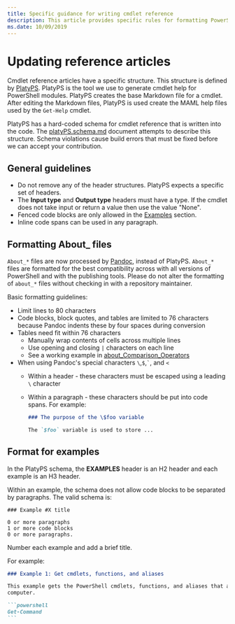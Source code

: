 ```yaml
---
title: Specific guidance for writing cmdlet reference
description: This article provides specific rules for formatting PowerShell code samples. This applies to conceptual articles with examples, as well as cmdlet reference.
ms.date: 10/09/2019
---
```

# Updating reference articles

Cmdlet reference articles have a specific structure. This structure is defined by [PlatyPS][].
PlatyPS is the tool we use to generate cmdlet help for PowerShell modules. PlatyPS creates the base
Markdown file for a cmdlet. After editing the Markdown files, PlatyPS is used create the MAML help
files used by the `Get-Help` cmdlet.

PlatyPS has a hard-coded schema for cmdlet reference that is written into the code. The
[platyPS.schema.md][] document attempts to describe this structure. Schema violations cause build
errors that must be fixed before we can accept your contribution.

## General guidelines

- Do not remove any of the header structures. PlatyPS expects a specific set of headers.
- The **Input type** and **Output type** headers must have a type. If the cmdlet does not take input
  or return a value then use the value "None".
- Fenced code blocks are only allowed in the [Examples](#format-for-examples) section.
- Inline code spans can be used in any paragraph.

## Formatting About_ files

`About_*` files are now processed by [Pandoc][], instead of PlatyPS. `About_*` files are formatted
for the best compatibility across with all versions of PowerShell and with the publishing tools.
Please do not alter the formatting of `about_*` files without checking in with a repository
maintainer.

Basic formatting guidelines:

- Limit lines to 80 characters
- Code blocks, block quotes, and tables are limited to 76 characters because Pandoc indents these by
  four spaces during conversion
- Tables need fit within 76 characters
  - Manually wrap contents of cells across multiple lines
  - Use opening and closing `|` characters on each line
  - See a working example in [about_Comparison_Operators][about-example]
- When using Pandoc's special characters `\`,`$`,`` ` ``, and `<`
  - Within a header - these characters must be escaped using a leading `\` character
  - Within a paragraph - these characters should be put into code spans. For example:

    ~~~markdown
    ### The purpose of the \$foo variable

    The `$foo` variable is used to store ...
    ~~~

## Format for examples

In the PlatyPS schema, the **EXAMPLES** header is an H2 header and each example is an H3 header.

Within an example, the schema does not allow code blocks to be separated by paragraphs. The valid
schema is:

```
### Example #X title

0 or more paragraphs
1 or more code blocks
0 or more paragraphs.
```

Number each example and add a brief title.

For example:

~~~markdown
### Example 1: Get cmdlets, functions, and aliases

This example gets the PowerShell cmdlets, functions, and aliases that are installed on the
computer.

```powershell
Get-Command
```
~~~


[PlatyPS]: https://github.com/powershell/platyps
[platyPS.schema.md]: https://github.com/PowerShell/platyPS/blob/master/platyPS.schema.md
[issue1806]: https://github.com/PowerShell/PowerShell-Docs/issues/1806
[about-example]: https://github.com/MicrosoftDocs/PowerShell-Docs/blob/staging/reference/6/Microsoft.PowerShell.Core/About/about_Comparison_Operators.md
[Pandoc]: https://pandoc.org